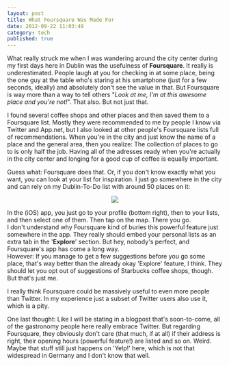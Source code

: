 ```yaml
---
layout: post
title: What Foursquare Was Made For
date: 2012-09-22 11:03:49
category: tech
published: true
---
```

What really struck me when I was wandering around the city center during my first days here in Dublin was the usefulness of **Foursquare**. It really is underestimated. People laugh at you for checking in at some place, being the one guy at the table who's staring at his smartphone (just for a few seconds, ideally) and absolutely don't see the value in that. But Foursquare is way more than a way to tell others "*Look at me, I'm at this awesome place and you're not!*". That also. But not just that.

I found several coffee shops and other places and then saved them to a Foursquare list. Mostly they were recommended to me by people I know via Twitter and App.net, but I also looked at other people's Foursquare lists full of recommendations. When you're in the city and just know the name of a place and the general area, then you realize: The collection of places to go to is only half the job. Having all of the adresses ready when you're actually in the city center and longing for a good cup of coffee is equally important.

Guess what: Foursquare does that. Or, if you don't know exactly what you want, you can look at your list for inspiration. I just go somewhere in the city and can rely on my Dublin-To-Do list with around 50 places on it: 

<p style="text-align: center;"><a href="http://blog.timmschoof.com/images/list.jpg"><img src="http://blog.timmschoof.com/images/list.jpg"/></a></p>

In the (iOS) app, you just go to your profile (bottom right), then to your lists, and then select one of them. Then tap on the map. There you go.  
I don't understand why Foursquare kind of buries this powerful feature just somewhere in the app. They really should embed your personal lists as an extra tab in the '**Explore**' section. But hey, nobody's perfect, and Foursquare's app has come a long way.  
However: If you manage to get a few suggestions before you go some place, that's way better than the already okay 'Explore' feature, I think. They should let you opt out of suggestions of Starbucks coffee shops, though. But that's just me.  

I really think Foursquare could be massively useful to even more people than Twitter. In my experience just a subset of Twitter users also use it, which is a pity.

One last thought: Like I will be stating in a blogpost that's soon-to-come, all of the gastronomy people here really embrace Twitter. But regarding Foursquare, they obviously don't care (that much, if at all) if their address is right, their opening hours (powerful feature!) are listed and so on. Weird. Maybe that stuff still just happens on 'Yelp!' here, which is not that widespread in Germany and I don't know that well.